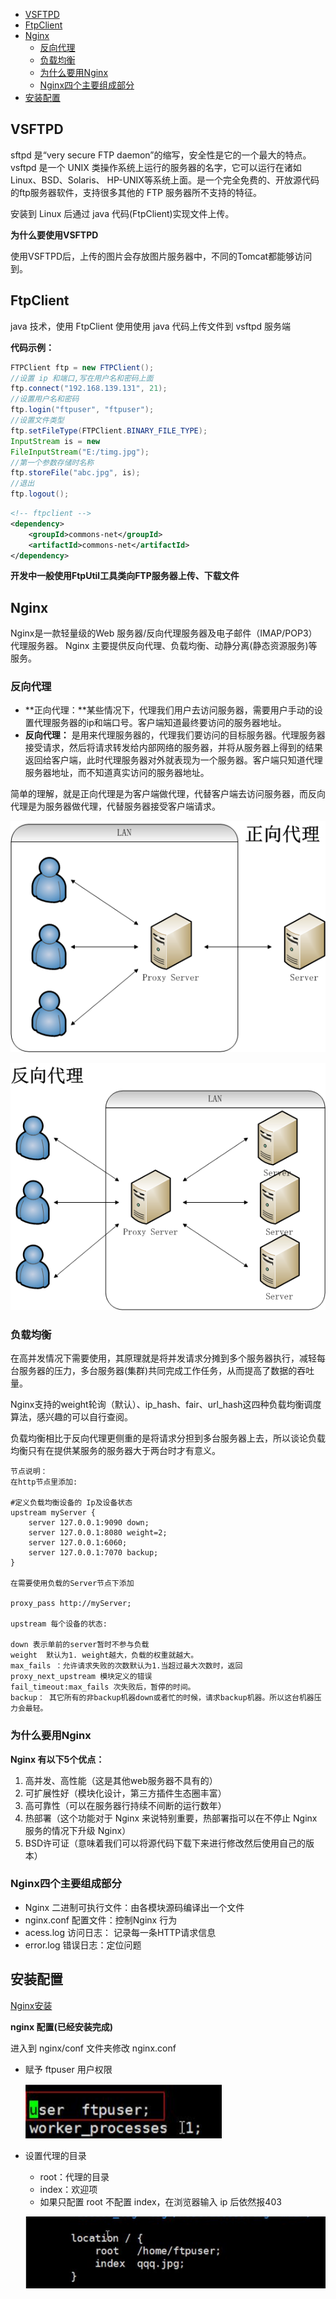 - [VSFTPD](#vsftpd)
- [FtpClient](#ftpclient)
- [Nginx](#nginx)
  - [反向代理](#反向代理)
  - [负载均衡](#负载均衡)
  - [为什么要用Nginx](#为什么要用nginx)
  - [Nginx四个主要组成部分](#nginx四个主要组成部分)
- [安装配置](#安装配置)

## VSFTPD

sftpd 是“very secure FTP daemon”的缩写，安全性是它的一个最大的特点。vsftpd 是一个 UNIX 类操作系统上运行的服务器的名字，它可以运行在诸如 Linux、BSD、Solaris、 HP-UNIX等系统上面。是一个完全免费的、开放源代码的ftp服务器软件，支持很多其他的 FTP 服务器所不支持的特征。

安装到 Linux 后通过 java 代码(FtpClient)实现文件上传。

**为什么要使用VSFTPD**

使用VSFTPD后，上传的图片会存放图片服务器中，不同的Tomcat都能够访问到。

## FtpClient

java 技术，使用 FtpClient 使用使用 java 代码上传文件到 vsftpd 服务端

**代码示例：**

````java
FTPClient ftp = new FTPClient();
//设置 ip 和端口,写在用户名和密码上面
ftp.connect("192.168.139.131", 21);
//设置用户名和密码
ftp.login("ftpuser", "ftpuser");
//设置文件类型
ftp.setFileType(FTPClient.BINARY_FILE_TYPE);
InputStream is = new
FileInputStream("E:/timg.jpg");
//第一个参数存储时名称
ftp.storeFile("abc.jpg", is);
//退出
ftp.logout();
````

````xml
<!-- ftpclient -->
<dependency>
    <groupId>commons-net</groupId>
    <artifactId>commons-net</artifactId>
</dependency>
````

**开发中一般使用FtpUtil工具类向FTP服务器上传、下载文件**



## Nginx

Nginx是一款轻量级的Web 服务器/反向代理服务器及电子邮件（IMAP/POP3）代理服务器。 Nginx 主要提供反向代理、负载均衡、动静分离(静态资源服务)等服务。

### 反向代理

- **正向代理：**某些情况下，代理我们用户去访问服务器，需要用户手动的设置代理服务器的ip和端口号。客户端知道最终要访问的服务器地址。
- **反向代理：** 是用来代理服务器的，代理我们要访问的目标服务器。代理服务器接受请求，然后将请求转发给内部网络的服务器，并将从服务器上得到的结果返回给客户端，此时代理服务器对外就表现为一个服务器。客户端只知道代理服务器地址，而不知道真实访问的服务器地址。

简单的理解，就是正向代理是为客户端做代理，代替客户端去访问服务器，而反向代理是为服务器做代理，代替服务器接受客户端请求。

![img](imgs/60925795.jpg)

![img](imgs/62563930.jpg)

### 负载均衡

在高并发情况下需要使用，其原理就是将并发请求分摊到多个服务器执行，减轻每台服务器的压力，多台服务器(集群)共同完成工作任务，从而提高了数据的吞吐量。

Nginx支持的weight轮询（默认）、ip_hash、fair、url_hash这四种负载均衡调度算法，感兴趣的可以自行查阅。

负载均衡相比于反向代理更侧重的是将请求分担到多台服务器上去，所以谈论负载均衡只有在提供某服务的服务器大于两台时才有意义。

````shell
节点说明：
在http节点里添加:

#定义负载均衡设备的 Ip及设备状态 
upstream myServer {   
    server 127.0.0.1:9090 down; 
    server 127.0.0.1:8080 weight=2; 
    server 127.0.0.1:6060; 
    server 127.0.0.1:7070 backup; 
}

在需要使用负载的Server节点下添加

proxy_pass http://myServer;

upstream 每个设备的状态:

down 表示单前的server暂时不参与负载 
weight  默认为1. weight越大，负载的权重就越大。 
max_fails ：允许请求失败的次数默认为1.当超过最大次数时，返回proxy_next_upstream 模块定义的错误 
fail_timeout:max_fails 次失败后，暂停的时间。 
backup： 其它所有的非backup机器down或者忙的时候，请求backup机器。所以这台机器压力会最轻。
````

### 为什么要用Nginx

**Nginx 有以下5个优点：**

1. 高并发、高性能（这是其他web服务器不具有的）
2. 可扩展性好（模块化设计，第三方插件生态圈丰富）
3. 高可靠性（可以在服务器行持续不间断的运行数年）
4. 热部署（这个功能对于 Nginx 来说特别重要，热部署指可以在不停止 Nginx服务的情况下升级 Nginx）
5. BSD许可证（意味着我们可以将源代码下载下来进行修改然后使用自己的版本）

### Nginx四个主要组成部分

- Nginx 二进制可执行文件：由各模块源码编译出一个文件
- nginx.conf 配置文件：控制Nginx 行为
- acess.log 访问日志： 记录每一条HTTP请求信息
- error.log 错误日志：定位问题



## 安装配置

[Nginx安装](manual/nginx安装.md)

**nginx 配置(已经安装完成)**

进入到 nginx/conf 文件夹修改 nginx.conf

- 赋予 ftpuser 用户权限

  ![img](imgs/QQ截图20190526213941.png)

- 设置代理的目录

  - root：代理的目录
  - index：欢迎项
  - 如果只配置 root 不配置 index，在浏览器输入 ip 后依然报403

  ![img](imgs/QQ截图20190526214009.png)